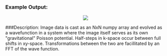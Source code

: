 ### Example Output:
<p align="center">
  <img src="https://github.com/rp-mullen/quantum-image-evolver/blob/main/main.gif"/>
</p>

###Description:
Image data is cast as an NxN numpy array and evolved as a wavefunction in a system where the image itself serves as its own "gravitational" Poisson potential. Half-steps in k-space occur between full shifts in xy-space. Transformations between the two are facillitated by an FFT of the wave function. 
